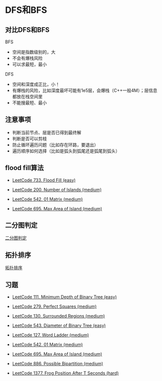 # DFS和BFS

## 对比DFS和BFS

BFS

- 空间是指数级别的，大
- 不会有爆栈风险
- 可以求最短，最小

DFS

- 空间和深度成正比，小！
- 有爆栈的风险，比如深度最坏可能有1e5层，会爆栈（C++一般4M）；层信息都放在栈空间里
- 不能搜最短、最小

## 注意事项

- 判断当前节点、层是否已得到最终解
- 判断是否可以剪枝
- 防止循环遍历问题（比如存在环路，要退出）
- 遍历顺序如何选择（比如是弧头到弧尾还是弧尾到弧头）

## flood fill算法

- [LeetCode 733. Flood Fill (easy)](https://github.com/muyids/leetcode/blob/master/algorithms/701-800/733.flood-fill.md)

- [LeetCode 200. Number of Islands (medium)](https://github.com/muyids/leetcode/blob/master/algorithms/201-300/200.number-of-islands.md)

- [LeetCode 542. 01 Matrix (medium)](https://github.com/muyids/leetcode/blob/master/algorithms/501-600/542.01-matrix.md)

- [LeetCode 695. Max Area of Island (medium)](https://github.com/muyids/leetcode/blob/master/algorithms/601-700/695.max-area-of-island.md)

## 二分图判定

[二分图判定](./二分图.md)

## 拓扑排序

[拓扑排序](./拓扑排序.md)

## 习题

- [LeetCode 111. Minimum Depth of Binary Tree (easy)](https://github.com/muyids/leetcode/blob/master/algorithms/101-200/111.minimum-depth-of-binary-tree.md)

- [LeetCode 279. Perfect Squares (medium)](https://github.com/muyids/leetcode/blob/master/algorithms/201-300/279.perfect-squares.md)

- [LeetCode 130. Surrounded Regions (medium)](https://github.com/muyids/leetcode/blob/master/algorithms/101-200/130.surrounded-regions.md)

- [LeetCode 543. Diameter of Binary Tree (easy)](https://github.com/muyids/leetcode/blob/master/algorithms/501-600/543.diameter-of-binary-tree.md)

- [LeetCode 127. Word Ladder (medium)](https://github.com/muyids/leetcode/blob/master/algorithms/101-200/127.word-ladder.md)

- [LeetCode 542. 01 Matrix (medium)](https://github.com/muyids/leetcode/blob/master/algorithms/501-600/542.01-matrix.md)

- [LeetCode 695. Max Area of Island (medium)](https://github.com/muyids/leetcode/blob/master/algorithms/601-700/695.max-area-of-island.md)

- [LeetCode 886. Possible Bipartition (medium)](https://github.com/muyids/leetcode/blob/master/algorithms/801-900/886.possible-bipartition.md)

- [LeetCode 1377. Frog Position After T Seconds (hard)](https://github.com/muyids/leetcode/blob/master/algorithms/1301-1400/1377.frog-position-after-t-seconds.md)
